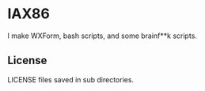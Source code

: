 # IAX86

I make WXForm, bash scripts, and some brainf\*\*k scripts.  

## License

LICENSE files saved in sub directories.  
